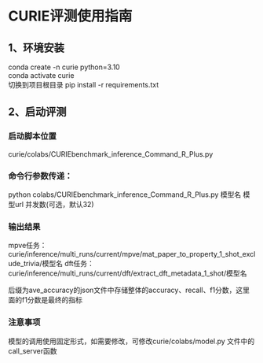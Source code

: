# CURIE评测使用指南

## 1、环境安装

conda create -n curie python=3.10  
conda activate curie  
切换到项目根目录
pip install -r requirements.txt

## 2、启动评测

### 启动脚本位置 
curie/colabs/CURIEbenchmark_inference_Command_R_Plus.py

### 命令行参数传递：
python colabs/CURIEbenchmark_inference_Command_R_Plus.py 模型名 模型url 并发数(可选，默认32)  


### 输出结果 
mpve任务：
curie/inference/multi_runs/current/mpve/mat_paper_to_property_1_shot_exclude_trivia/模型名
dft任务：
curie/inference/multi_runs/current/dft/extract_dft_metadata_1_shot/模型名

后缀为ave_accuracy的json文件中存储整体的accuracy、recall、f1分数，这里面的f1分数是最终的指标

### 注意事项
模型的调用使用固定形式，如需要修改，可修改curie/colabs/model.py 文件中的call_server函数

